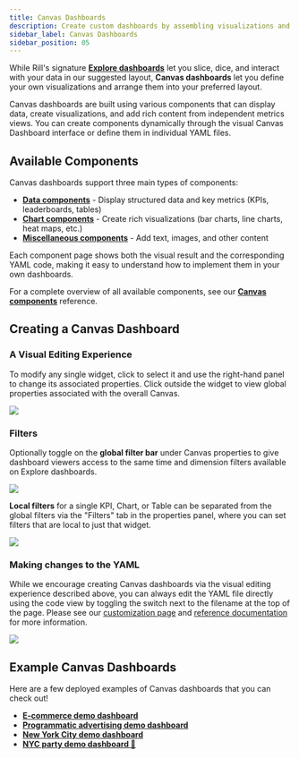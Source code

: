 ```yaml
---
title: Canvas Dashboards
description: Create custom dashboards by assembling visualizations and components
sidebar_label: Canvas Dashboards
sidebar_position: 05
---
```


While Rill's signature **[Explore dashboards](/build/dashboards/dashboards.md)** let you slice, dice, and interact with your data in our suggested layout, **Canvas dashboards** let you define your own visualizations and arrange them into your preferred layout.


Canvas dashboards are built using various components that can display data, create visualizations, and add rich content from independent metrics views. You can create components dynamically through the visual Canvas Dashboard interface or define them in individual YAML files.

## Available Components

Canvas dashboards support three main types of components:

- **[Data components](/build/dashboards/canvas-widgets/data)** - Display structured data and key metrics (KPIs, leaderboards, tables)
- **[Chart components](/build/dashboards/canvas-widgets/chart)** - Create rich visualizations (bar charts, line charts, heat maps, etc.)
- **[Miscellaneous components](/build/dashboards/canvas-widgets/misc)** - Add text, images, and other content

Each component page shows both the visual result and the corresponding YAML code, making it easy to understand how to implement them in your own dashboards.

For a complete overview of all available components, see our [**Canvas components**](/build/dashboards/canvas-widgets) reference.

## Creating a Canvas Dashboard
### A Visual Editing Experience 

To modify any single widget, click to select it and use the right-hand panel to change its associated properties. Click outside the widget to view global properties associated with the overall Canvas.

<img src = '/img/build/dashboard/canvas/selected-widget.png' class='rounded-gif' />
<br/>


### Filters
Optionally toggle on the **global filter bar** under Canvas properties to give dashboard viewers access to the same time and dimension filters available on Explore dashboards. 

<img src = '/img/build/dashboard/canvas/global-filter-bar.png' class='rounded-gif' />
<br/>

**Local filters** for a single KPI, Chart, or Table can be separated from the global filters via the "Filters" tab in the properties panel, where you can set filters that are local to just that widget.


<img src = '/img/build/dashboard/canvas/local-filters.png' class='rounded-gif' />
<br/>

### Making changes to the YAML 
While we encourage creating Canvas dashboards via the visual editing experience described above, you can always edit the YAML file directly using the code view by toggling the switch next to the filename at the top of the page. Please see our [customization page](/build/dashboards/customization) and [reference documentation](/reference/project-files/canvas-dashboards) for more information.


<img src = '/img/build/dashboard/canvas/code-toggle.png' class='rounded-gif' />
<br/>

<!-- 
## Default Filters

Dashboard creators can configure default dimension and measure filters to establish a consistent starting point for viewers. This feature enables you to pre-configure the most relevant data views, ensuring users begin their analysis with the most appropriate context and reducing the need for manual filter configuration.

### Dimension Filters

<img src = '/img/build/dashboard/canvas/dimension-default-filters.png' class='rounded-gif' /> <br/>

Additional parameters can be configured to control filter behavior, including locking filters, hiding values, and setting default selections.

```yaml
defaults:
  filters:
    dimensions:
      # Exclude "Not Available" values and lock the filter
      - dimension: app_site_domain
        exclude: true
        locked: true
        values:
          - "Not Available"
      
      # Make filter non-removable but allow value changes
      - dimension: app_site_name
        removable: false
      
      # Standard dimension filter
      - dimension: device_state
```

### Measure Filters

Measure filters can be configured in the same way:

```yaml
defaults:
  filters:
    measures:
      # Lock impressions filter with greater than 10 threshold
      - measure: impressions
        locked: true
        # hidden: true  # Uncomment to hide from UI
        by_dimension: app_site_domain
        operator: gt  # Available: gt, lt, gte, lte, bt, nbt, eq, neq
        values:
          - "10"
      
      # Configure total_bids filter with less than or equal to 10
      - measure: total_bids
        by_dimension: app_site_name
        operator: lte  # Available: gt, lt, gte, lte, bt, nbt, eq, neq
        values:
          - "10"
```

<img src = '/img/build/dashboard/canvas/measure-default-filters.png' class='rounded-gif' /> <br/> 

For detailed YAML configurations, see the [`filters`](/reference/project-files/canvas-dashboards#defaults) section in our reference documentation.-->

## Example Canvas Dashboards

Here are a few deployed examples of Canvas dashboards that you can check out!

- **[E-commerce demo dashboard](https://ui.rilldata.com/demo/ezcommerce-demo/canvas/canvas)**
- **[Programmatic advertising demo dashboard](https://ui.rilldata.com/demo/rill-openrtb-prog-ads/canvas/executive_overview)**
- **[New York City demo dashboard](https://ui.rilldata.com/demo/nyc-canvas-jam/canvas/scorecard%20canvas)**
- **[NYC party demo dashboard 🎉](https://ui.rilldata.com/demo/nyc-canvas-jam/canvas/Leaderboard)**

